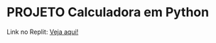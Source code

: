 # PROJETO Calculadora em Python

Link no Replit: <a href="replit.com/@LucianoQuintela/PROJETO-Calculadora-PY">Veja aqui!</a>
